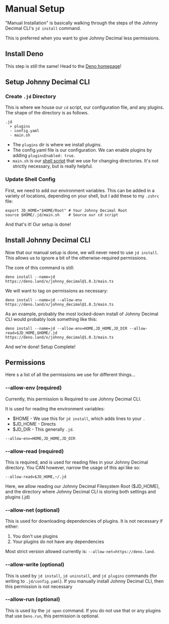 # Manual Setup

"Manual Installation" is basically walking through the steps of the Johnny Decimal CLI's `jd install` command.

This is preferred when you want to give Johnny Decimal less permissions.

## Install Deno

This step is still the same! Head to the [Deno homepage](https://deno.land)!

## Setup Johnny Decimal CLI

### Create `.jd` Directory

This is where we house our `cd` script, our configuration file, and any plugins. The shape of the directory is as follows.

```
.jd
  > plugins
  - config.yaml
  - main.sh
```

- The `plugins` dir is where we install plugins.
- The config.yaml file is our configuration. We can enable plugins by adding `pluginsEnabled: true`.
- `main.sh` is our [shell script](https://github.com/ivebencrazy/johnny_decimal/blob/main/source/shell/main.sh) that we use for changing directories. It's not strictly necessary, but is really helpful.

### Update Shell Config

First, we need to add our environment variables. This can be added in a variety of locations, depending on your shell, but I add these to my `.zshrc` file:

```
export JD_HOME="$HOME/Root" # Your Johnny Decimal Root
source $HOME/.jd/main.sh    # Source our cd script
```

And that's it!  Our setup is done!

## Install Johnny Decimal CLI

Now that our manual setup is done, we will never need to use `jd install`. This allows us to ignore a bit of the otherwise-required permissions.

The core of this command is still:

```
deno install --name=jd https://deno.land/x/johnny_decimal@1.0.3/main.ts
```

We will want to tag on permissions as necessary:

```
deno install --name=jd --allow-env https://deno.land/x/johnny_decimal@1.0.3/main.ts
```

As an example, probably the most locked-down install of Johnny Decimal CLI would probably look something like this:

```
deno install --name=jd --allow-env=HOME,JD_HOME,JD_DIR --allow-read=$JD_HOME,$HOME/.jd https://deno.land/x/johnny_decimal@1.0.3/main.ts
```

And we're done! Setup Complete!

## Permissions

Here
s a list of all the permissions we use for different things...

### --allow-env (required)

Currently, this permission is Required to use Johnny Decimal CLI.

It is used for reading the environment variables:

- $HOME - We use this for `jd install`, which adds lines to your `.`
- $JD_HOME - Directs 
- $JD_DIR - This generally `.jd`.

`--allow-env=HOME,JD_HOME,JD_DIR`

### --allow-read (required)

This is required, and is used for reading files in your Johnny Decimal directory. You CAN however, narrow the usage of this api like so:

`--allow-read=$JD_HOME,~/.jd`

Here, we allow reading our Johnny Decimal Filesystem Root ($JD_HOME), and the directory where Johnny Decimal CLI is storing both settings and plugins (.jd) 

### --allow-net (optional)

This is used for downloading dependencies of plugins. It is not necessary if either:

1. You don't use plugins
2. Your plugins do not have any dependencies

Most strict version allowed currently is: `--allow-net=https://deno.land`.

### --allow-write (optional)

This is used by `jd install`, `jd uninstall`, and `jd plugins` commands (for writing to `.jd/config.yaml`). If you manually install Johnny Decimal CLI, then this permission is not necessary

### --allow-run (optional)

This is used by the `jd open` command. If you do not use that or any plugins that use `Deno.run`, this permission is optional.
